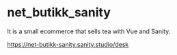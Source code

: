 # net_butikk_sanity

It is a small ecommerce that sells tea with Vue and Sanity.

https://net-butikk-sanity.sanity.studio/desk






